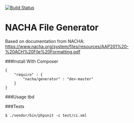 [![Build Status](https://drone.io/github.com/philipwhitt/nacha-generator/status.png)](https://drone.io/github.com/philipwhitt/nacha-generator/latest)

NACHA File Generator
====================

Based on documentation from NACHA:
https://www.nacha.org/system/files/resources/AAP201%20-%20ACH%20File%20Formatting.pdf


###Install With Composer
```
{
	"require" : {
		"nacha/generator" : "dev-master"
	}
}
```

###Usage
tbd

###Tests
```
$ ./vendor/bin/phpunit -c test/ci.xml
```
